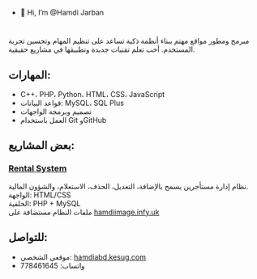 - 👋 Hi, I’m @Hamdi Jarban
#

مبرمج ومطور مواقع مهتم ببناء أنظمة ذكية تساعد على تنظيم المهام وتحسين تجربة المستخدم. أحب تعلم تقنيات جديدة وتطبيقها في مشاريع حقيقية.

## المهارات:

- C++، PHP، Python، HTML، CSS، JavaScript  
- قواعد البيانات: MySQL، SQL Plus  
- تصميم وبرمجة الواجهات  
- العمل باستخدام Git وGitHub

## بعض المشاريع:

### [Rental System](https://hamdiabd.github.io/Rental-system/)
نظام إدارة مستأجرين يسمح بالإضافة، التعديل، الحذف، الاستعلام، والشؤون المالية.  
الواجهة: HTML/CSS  
الخلفية: PHP + MySQL  
ملفات النظام مستضافة على [hamdiimage.infy.uk](https://hamdiimage.infy.uk/PHP2/)

## للتواصل:

- موقعي الشخصي: [hamdiabd.kesug.com](https://hamdiabd.kesug.com)  
- واتساب: 778461645
<!---
Hamdiabd/Hamdiabd is a ✨ special ✨ repository because its `README.md` (this file) appears on your GitHub profile.
You can click the Preview link to take a look at your changes.
--->
